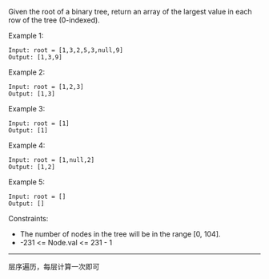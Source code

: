 Given the root of a binary tree, return an array of the largest value in each row of the tree (0-indexed).





Example 1:

```
Input: root = [1,3,2,5,3,null,9]
Output: [1,3,9]
```

Example 2:

```
Input: root = [1,2,3]
Output: [1,3]
```

Example 3:

```
Input: root = [1]
Output: [1]
```

Example 4:

```
Input: root = [1,null,2]
Output: [1,2]
```

Example 5:

```
Input: root = []
Output: []
```

Constraints:

 - The number of nodes in the tree will be in the range [0, 104].
 - -231 <= Node.val <= 231 - 1

----

层序遍历，每层计算一次即可